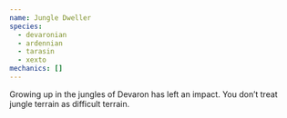 ```yaml
---
name: Jungle Dweller
species:
  - devaronian
  - ardennian
  - tarasin
  - xexto
mechanics: []
---
```

Growing up in the jungles of Devaron has left an impact. You don’t treat jungle terrain as difficult terrain.
